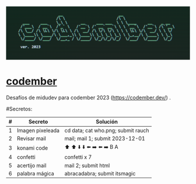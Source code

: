 ![codember](./images/codember.png)

# [codember](https://codember.dev)

Desafíos de midudev para codember 2023 (https://codember.dev/) .

#Secretos:

| #   | Secreto          | Solución                           |
| --- | ---------------- | ---------------------------------- |
| 1   | Imagen pixeleada | cd data; cat who.png; submit rauch |
| 2   | Revisar mail     | mail; mail 1; submit 2023-12-01    |
| 3   | konami code      | ⬆️ ⬆️ ⬇️ ⬇️ ⬅️ ➡️ ⬅️ ➡️ B A        |
| 4   | confetti         | confetti x 7                       |
| 5   | acertijo mail    | mail 2; submit html                |
| 6   | palabra mágica   | abracadabra; submit itsmagic       |
